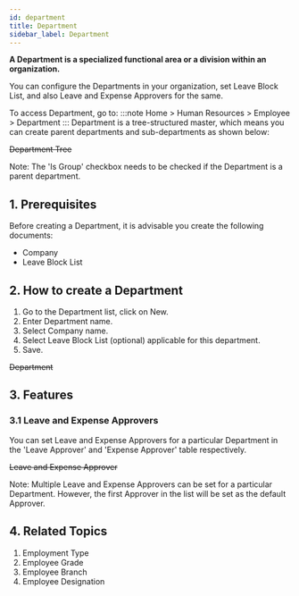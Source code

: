```yaml
---
id: department
title: Department
sidebar_label: Department
---
```


**A Department is a specialized functional area or a division within an organization.**

You can configure the Departments in your organization, set Leave Block List, and also Leave and Expense Approvers for the same.

To access Department, go to:
:::note
Home > Human Resources > Employee > Department
:::
Department is a tree-structured master, which means you can create parent departments and sub-departments as shown below:

~~Department Tree~~

Note: The 'Is Group' checkbox needs to be checked if the Department is a parent department.

## 1. Prerequisites

Before creating a Department, it is advisable you create the following documents:

- Company
- Leave Block List

## 2. How to create a Department

1. Go to the Department list, click on New.
1. Enter Department name.
1. Select Company name.
1. Select Leave Block List (optional) applicable for this department.
1. Save.

~~Department~~

## 3. Features

### 3.1 Leave and Expense Approvers

You can set Leave and Expense Approvers for a particular Department in the 'Leave Approver' and 'Expense Approver' table respectively.

~~Leave and Expense Approver~~

Note: Multiple Leave and Expense Approvers can be set for a particular Department. However, the first Approver in the list will be set as the default Approver.

## 4. Related Topics

1. Employment Type
1. Employee Grade
1. Employee Branch
1. Employee Designation
